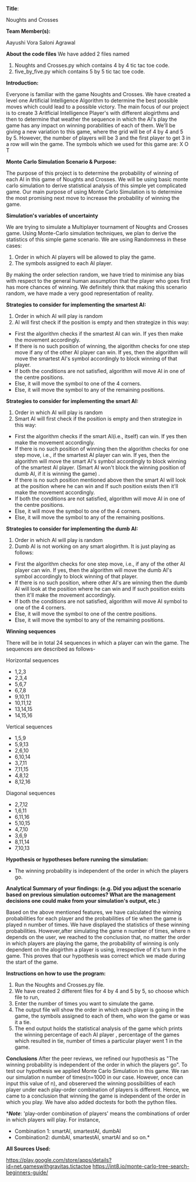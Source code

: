 **Title**: 

Noughts and Crosses

**Team Member(s):**

Aayushi Vora
Saloni Agrawal

**About the code files**
We have added 2 files named
1. Noughts and Crosses.py which contains 4 by 4 tic tac toe code.
2. five_by_five.py which contains 5 by 5 tic tac toe code.

**Introduction:**

Everyone is familiar with the game Noughts and Crosses. We have created a level one Artificial Intelligence Algorithm to determine the best possible moves which could lead to a possible victory. The main focus of our project is to create 3 Aritficial Intelligence Player's with different alogirthms and then to determine that weather the sequence in which the AI's play the game has any impact on winning porabilities of each of them.  We'll be giving a new variation to this game, where the grid will be of 4 by 4 and 5 by 5. However, the number of players will be 3 and the first player to get 3 in a row will win the game.
The symbols which we used for this game are:
X
O
T

****Monte Carlo Simulation Scenario & Purpose:****

The purpose of this project is to determine the probability of winning of each AI in this game of Noughts and Crosses. We will be using basic monte carlo simulation to derive statistical analysis of this simple yet complicated game. Our main purpose of using Monte Carlo Simulation is to determine the most promising next move to increase the probability of winning the game.

****Simulation's variables of uncertainty****

We are trying to simulate a Multiplayer tournament of Noughts and Crosses game. Using Monte-Carlo simulation techniques, we plan to derive the statistics of this simple game scenario.
We are using Randomness in these cases:
1. Order in which AI players will be allowed to play the game.
2. The symbols assigned to each AI player.

By making the order selection random, we have tried to minimise any bias with respect to the general human assumption that the player who goes first has more chances of winning. We definitely think that making this scenario random, we have made a very good representation of reality.

****Strategies to consider for implementing the smartest AI:****

1. Order in which AI will play is random
2. AI will first check if the position is empty and then strategize in this way:
- First the algorithm checks if the smartest AI can win. If yes then make the movement accordingly.
- If there is no such position of winning, the algorithm checks for one step move if any of the other AI player can win. If yes, then the algorithm will move the smartest AI's symbol accordingly to block winning of that player. 
- If both the conditions are not satisfied, algorithm will move AI in one of the centre positions.
- Else, it will move the symbol to one of the 4 corners.
- Else, it will move the symbol to any of the remaining positions.

****Strategies to consider for implementing the smart AI:****

1. Order in which AI will play is random
2. Smart AI will first check if the position is empty and then strategize in this way:
- First the algorithm checks if the smart AI(i.e.,  itself) can win. If yes then make the movement accordingly.
- If there is no such position of winning then the algorithm checks for one step move, i.e., if the smartest AI player can win. If yes, then the algorithm will move the smart AI's symbol accordingly to block winning of the smartest AI player. (Smart AI won't block the winning position of dumb AI, if it is winning the game) .
- If there is no such position mentioned above then the smart AI will look at the position where he can win and If such position exists then it'll make the movement accordingly.
- If both the conditions are not satisfied, algorithm will move AI in one of the centre positions.
- Else, it will move the symbol to one of the 4 corners.
- Else, it will move the symbol to any of the remaining positions.

****Strategies to consider for implementing the dumb AI:****

1. Order in which AI will play is random
2. Dumb AI is not working on any smart alogirthm. It is just playing as follows:
- First the algorithm checks for one step move, i.e., if any of the other AI player can win. If yes, then the algorithm will move the dumb AI's symbol accordingly to block winning of that player. 
- If there is no such position, where other AI's are winning then the dumb AI will look at the position where he can win and If such position exists then it'll make the movement accordingly.
- If both the conditions are not satisfied, algorithm will move AI symbol to one of the 4 corners.
- Else, it will move the symbol to  one of the centre positions.
- Else, it will move the symbol to any of the remaining positions.


****Winning sequences****

There will be in total 24 sequences in which a player can win the game. The sequences are described as follows-

Horizontal sequences

- 1,2,3
- 2,3,4
- 5,6,7
- 6,7,8
- 9,10,11
- 10,11,12
- 13,14,15
- 14,15,16

Vertical sequences

- 1,5,9
- 5,9,13
- 2,6,10
- 6,10,14
- 3,7,11
- 7,11,15
- 4,8,12
- 8,12,16

Diagonal sequences

- 2,7,12
- 1,6,11
- 6,11,16
- 5,10,15
- 4,7,10
- 3,6,9
- 8,11,14
- 7,10,13

****Hypothesis or hypotheses before running the simulation:****

- The winning probability is independent of the order in which the players go. 

**Analytical Summary of your findings: (e.g. Did you adjust the scenario based on previous simulation outcomes? What are the management decisions one could make from your simulation's output, etc.)**

Based on the above mentioned features, we have calculated the winning probabilities for each player and the probabilities of tie when the game is played n number of times. We have displayed the statistics of these winning probabilities.
However,after simulating the game n number of times, where n depends on the user, we reached to the conclusion that, no matter the order in which players are playing the game,  the probability of winning is only dependent on the alogirthm a player is using, irrespective of it's turn in the game. This proves that our hypothesis was correct which we made during the start of the game.

****Instructions on how to use the program:****

1. Run the Noughts and Crosses.py file. 
2. We have created 2 different files for 4 by 4 and 5 by 5, so choose which file to run,
3. Enter the number of times you want to simulate the game.
4. The output file will show the order in which each player is going in the game, the symbols assigned to each of them, who won the game or was it a tie.
5. The end output holds the statistical analysis of the game which prints the winning percentage of each AI player , percentage of the games which resulted in tie, number of times a particular player went 1 in the game. 

**Conclusions**
After the peer reviews,  we  refined our hypothesis as "The winning probability is independent of the order in which the players go". To test our hypothesis we applied Monte Carlo Simulation in this game. We ran our simulation n number of times(n=1000 in our case. However, once can input this value of n), and obsererved the winning possibilities of each player under each play-order combination of players is different. Hence, we came to a conclusion that winning the game is independent of the order in which you play. 
We have also added doctests for both the python files.

****Note***: 'play-order combination of players' means the combinations of order in which players will play. For instance, 
- Combination 1: smartAI, smartestAI, dumbAI
- Combination2: dumbAI, smartestAI, smartAI 
and so on.*



****All Sources Used:****

https://play.google.com/store/apps/details?id=net.gameswithgravitas.tictactoe
https://int8.io/monte-carlo-tree-search-beginners-guide/
